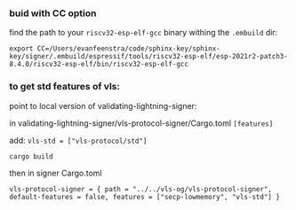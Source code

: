 ### buid with CC option

find the path to your `riscv32-esp-elf-gcc` binary withing the `.embuild` dir:

`export CC=/Users/evanfeenstra/code/sphinx-key/sphinx-key/signer/.embuild/espressif/tools/riscv32-esp-elf/esp-2021r2-patch3-8.4.0/riscv32-esp-elf/bin/riscv32-esp-elf-gcc`

### to get std features of vls:

point to local version of validating-lightning-signer:

in validating-lightning-signer/vls-protocol-signer/Cargo.toml `[features]`

add: `vls-std = ["vls-protocol/std"]`

`cargo build`

then in signer Cargo.toml

`vls-protocol-signer = { path = "../../vls-og/vls-protocol-signer", default-features = false, features = ["secp-lowmemory", "vls-std"] }`